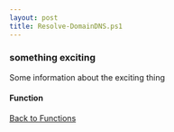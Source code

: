 ```yaml
---
layout: post
title: Resolve-DomainDNS.ps1
---
```


### something exciting

Some information about the exciting thing

#### Function

<script src="https://gist-it.appspot.com/github.com/BanterBoy/scripts-blog/blob/master/PowerShell/functions/dns/Resolve-DomainDNS.ps1" crossorigin="anonymous"></script>

<a href="/menu/_pages/functions.html">Back to Functions</a>
